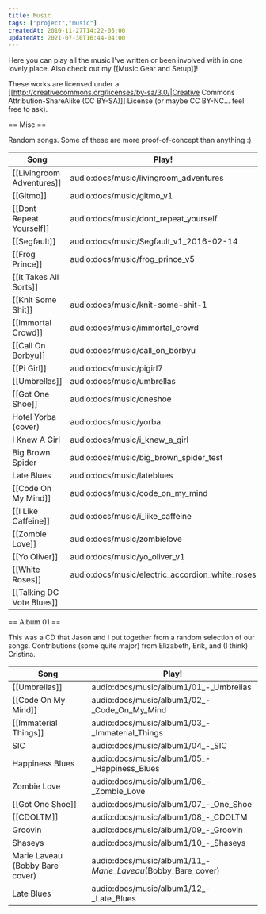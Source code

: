 ```yaml
---
title: Music
tags: ["project","music"]
createdAt: 2010-11-27T14:22-05:00
updatedAt: 2021-07-30T16:44-04:00
---
```


Here you can play all the music I've written or been involved with in one lovely place. Also check out my [[Music Gear and Setup]]!

These works are licensed under a [[http://creativecommons.org/licenses/by-sa/3.0/|Creative Commons Attribution-ShareAlike (CC BY-SA)]] License (or maybe CC BY-NC... feel free to ask).

== Misc ==

Random songs. Some of these are more proof-of-concept than anything :)

| Song                       | Play!                                           |
| -------------------------- | ----------------------------------------------- |
| [[Livingroom Adventures]]  | audio:docs/music/livingroom_adventures          |
| [[Gitmo]]                  | audio:docs/music/gitmo_v1                       |
| [[Dont Repeat Yourself]]   | audio:docs/music/dont_repeat_yourself           |
| [[Segfault]]               | audio:docs/music/Segfault_v1_2016-02-14         |
| [[Frog Prince]]            | audio:docs/music/frog_prince_v5                 |
| [[It Takes All Sorts]]     |                                                 |
| [[Knit Some Shit]]         | audio:docs/music/knit-some-shit-1               |
| [[Immortal Crowd]]         | audio:docs/music/immortal_crowd                 |
| [[Call On Borbyu]]         | audio:docs/music/call_on_borbyu                 |
| [[Pi Girl]]                | audio:docs/music/pigirl7                        |
| [[Umbrellas]]              | audio:docs/music/umbrellas                      |
| [[Got One Shoe]]           | audio:docs/music/oneshoe                        |
| Hotel Yorba (cover)        | audio:docs/music/yorba                          |
| I Knew A Girl              | audio:docs/music/i_knew_a_girl                  |
| Big Brown Spider           | audio:docs/music/big_brown_spider_test          |
| Late Blues                 | audio:docs/music/lateblues                      |
| [[Code On My Mind]]        | audio:docs/music/code_on_my_mind                |
| [[I Like Caffeine]]        | audio:docs/music/i_like_caffeine                |
| [[Zombie Love]]            | audio:docs/music/zombielove                     |
| [[Yo Oliver]]              | audio:docs/music/yo_oliver_v1                   |
| [[White Roses]]            | audio:docs/music/electric_accordion_white_roses |
| [[Talking DC Vote Blues]]  |                                                 |

== Album 01 ==

This was a CD that Jason and I put together from a random selection of our songs. Contributions (some quite major) from Elizabeth, Erik, and (I think) Cristina.

| Song                            | Play!                                                        |
| --------------------------      | -----------------------------------------------              |
| [[Umbrellas]]                   | audio:docs/music/album1/01_-_Umbrellas                       |
| [[Code On My Mind]]             | audio:docs/music/album1/02_-_Code_On_My_Mind                 |
| [[Immaterial Things]]           | audio:docs/music/album1/03_-_Immaterial_Things               |
| SIC                             | audio:docs/music/album1/04_-_SIC                             |
| Happiness Blues                 | audio:docs/music/album1/05_-_Happiness_Blues                 |
| Zombie Love                     | audio:docs/music/album1/06_-_Zombie_Love                     |
| [[Got One Shoe]]                | audio:docs/music/album1/07_-_One_Shoe                        |
| [[CDOLTM]]                      | audio:docs/music/album1/08_-_CDOLTM                          |
| Groovin                         | audio:docs/music/album1/09_-_Groovin                         |
| Shaseys                         | audio:docs/music/album1/10_-_Shaseys                         |
| Marie Laveau (Bobby Bare cover) | audio:docs/music/album1/11_-_Marie_Laveau_(Bobby_Bare_cover) |
| Late Blues                      | audio:docs/music/album1/12_-_Late_Blues                      |


